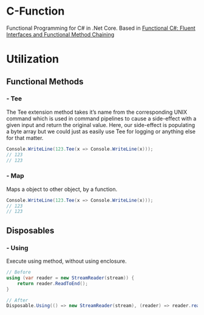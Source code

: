 # C-Function
Functional Programming for C# in .Net Core. Based in [Functional C#: Fluent Interfaces and Functional Method Chaining](https://davefancher.com/2015/06/14/functional-c-fluent-interfaces-and-functional-method-chaining/)
# Utilization

## Functional Methods

### - Tee
The Tee extension method takes it’s name from the corresponding UNIX command which is used in command pipelines to cause a side-effect with a given input and return the original value. Here, our side-effect is populating a byte array but we could just as easily use Tee for logging or anything else for that matter.
```c#
Console.WriteLine(123.Tee(x => Console.WriteLine(x)));
// 123
// 123
```

### - Map
Maps a object to other object, by a function.
```c#
Console.WriteLine(123.Tee(x => Console.WriteLine(x)));
// 123
// 123
```

## Disposables

### - Using
Execute using method, without using enclosure.
```c#
// Before
using (var reader = new StreamReader(stream)) {
    return reader.ReadToEnd();
}

// After
Disposable.Using(() => new StreamReader(stream), (reader) => reader.readToEnd);
```

